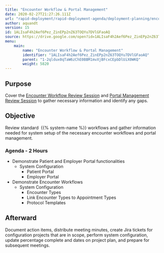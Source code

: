```yaml
---
title: "Encounter Workflow & Portal Management"
date: 2020-02-27T21:27:26.111Z
url: "rapid-deployment/rapid-deployment-agenda/deployment-planning/encounter-workflow-and-portal-managemen.html"
author: aquandt
version: 15
id: 1ALIsaF4h2Aef6Pez_ZinEPp2nZ63TOQYu7DVlGFaoAQ
source: https://drive.google.com/open?id=1ALIsaF4h2Aef6Pez_ZinEPp2nZ63TOQYu7DVlGFaoAQ
menu:
    main:
        name: "Encounter Workflow & Portal Management"
        identifier: "1ALIsaF4h2Aef6Pez_ZinEPp2nZ63TOQYu7DVlGFaoAQ"
        parent: "1-2qldux0qTaW6zChE0BBM1mvXjBFcxCEpbDlUiX0WKQ"
        weight: 5820
---
```

## Purpose

Cover the [Encounter Workflow Review Session](../../review-sessions/review-session-encounter-workflow.html) and [Portal Management Review Session](../../review-sessions/review-session-portal-management.html) to gather necessary information and identify any gaps.

## Objective

Review standard  {{% system-name %}} workflows and gather information needed for system setup of the necessary encounter workflows and portal management.

### Agenda - 2 Hours

* Demonstrate Patient and Employer Portal functionalities
    * System Configuration
        * Patient Portal
        * Employer Portal
* Demonstrate Encounter Workflows
    * System Configuration
        * Encounter Types
        * Link Encounter Types to Appointment Types
        * Protocol Templates

## Afterward

Document action items, distribute meeting minutes, create Jira tickets for configuration projects that are in scope, perform system configuration, update percentage complete and dates on project plan, and prepare for subsequent meetings.

